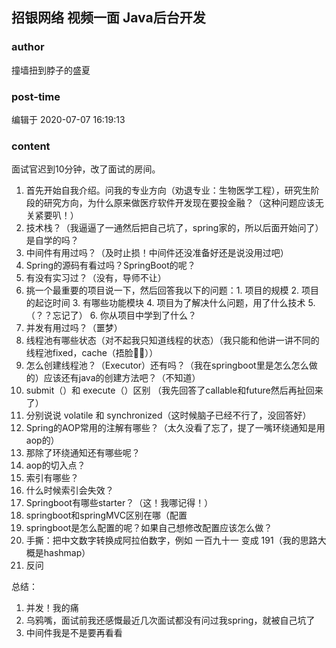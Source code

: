 ## 招银网络 视频一面 Java后台开发
### author 
撞墙扭到脖子的盛夏
### post-time 

编辑于  2020-07-07 16:19:13
### content 
<div class="post-topic-des nc-post-content">
 <div>
  面试官迟到10分钟，改了面试的房间。
 </div>
 <div>
  <ol>
   <li>
    首先开始自我介绍。问我的专业方向（劝退专业：生物医学工程），研究生阶段的研究方向，为什么原来做医疗软件开发现在要投金融？（这种问题应该无关紧要叭！）
   </li>
   <li>
    技术栈？（我逼逼了一通然后把自己坑了，spring家的，所以后面开始问了）是自学的吗？
   </li>
   <li>
    中间件有用过吗？（及时止损！中间件还没准备好还是说没用过吧）
   </li>
   <li>
    Spring的源码有看过吗？SpringBoot的呢？
   </li>
   <li>
    有没有实习过？（没有，导师不让）
   </li>
   <li>
    挑一个最重要的项目说一下，然后回答我以下的问题：1. 项目的规模 2. 项目的起讫时间 3. 有哪些功能模块 4.
    <span>
     项目为了解决什么问题，用了什么技术
    </span>
    5. （？？忘记了） 6. 你从项目中学到了什么？
   </li>
   <li>
    并发有用过吗？（噩梦）
   </li>
   <li>
    线程池有哪些状态（对不起我只知道线程的状态）（我只能和他讲一讲不同的线程池fixed，cache（捂脸🤦‍♀️））
   </li>
   <li>
    怎么创建线程池？（Executor）还有吗？（我在springboot里是怎么怎么做的）应该还有java的创建方法吧？（不知道）
   </li>
   <li>
    submit（）和 execute（）区别 （我先回答了callable和future然后再扯回来了）
   </li>
   <li>
    分别说说 volatile 和 synchronized（这时候脑子已经不行了，没回答好）
   </li>
   <li>
    Spring的AOP常用的注解有哪些？（太久没看了忘了，提了一嘴环绕通知是用aop的）
   </li>
   <li>
    那除了环绕通知还有哪些呢？
   </li>
   <li>
    aop的切入点？
   </li>
   <li>
    索引有哪些？
   </li>
   <li>
    什么时候索引会失效？
   </li>
   <li>
    Springboot有哪些starter？（这！我哪记得！）
   </li>
   <li>
    springboot和springMVC区别在哪（配置
   </li>
   <li>
    springboot是怎么配置的呢？如果自己想修改配置应该怎么做？
   </li>
   <li>
    手撕：把中文数字转换成阿拉伯数字，例如 一百九十一 变成 191（我的思路大概是hashmap）
   </li>
   <li>
    反问
   </li>
  </ol>
  <div>
   总结：
  </div>
 </div>
 <div>
  <ol>
   <li>
    并发！我的痛
   </li>
   <li>
    乌鸦嘴，面试前我还感慨最近几次面试都没有问过我spring，就被自己坑了
   </li>
   <li>
    中间件我是不是要再看看
   </li>
  </ol>
 </div>
</div>
